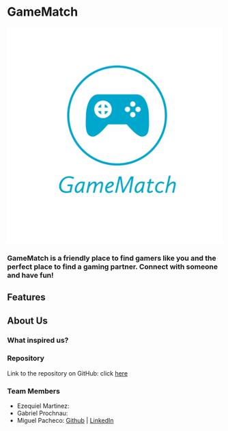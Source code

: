 # GameMatch

![Logo](https://github.com/Miguel22247/GameMatch/blob/Testing/public/icons/GameMatch.png?raw=true)

### GameMatch is a friendly place to find gamers like you and the perfect place to find a gaming partner. Connect with someone and have fun!

## Features

## About Us

### What inspired us?

### Repository
Link to the repository on GitHub: click [here](https://github.com/Miguel22247/GameMatch)

### Team Members
- Ezequiel Martinez:
- Gabriel Prochnau:
- Miguel Pacheco: [Github](https://github.com/Miguel22247/) | [LinkedIn](https://linkedin.com/in/miguel-pacheco-)
